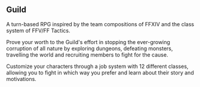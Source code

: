 ## Guild

A turn-based RPG inspired by the team compositions of FFXIV and the class system of FFV/FF Tactics.

Prove your worth to the Guild's effort in stopping the ever-growing corruption of all nature by exploring dungeons, defeating monsters, travelling the world and recruiting members to fight for the cause.

Customize your characters through a job system with 12 different classes, allowing you to fight in which way you prefer and learn about their story and motivations.